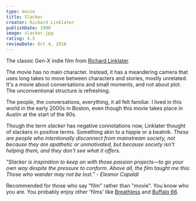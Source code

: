 ```yaml
---
type: movie
title: Slacker
creator: Richard Linklater
publishDate: 1990
image: slacker.jpg
rating: 4.5
reviewDate: Oct 4, 2018
---
```


The classic Gen-X indie film from <a href="https://en.wikipedia.org/wiki/Richard_Linklater">Richard Linklater</a>.

The movie has no main character. Instead, it has a meandering camera that uses long takes to move between characters and stories, mostly unrelated. It's a movie about conversations and small moments, and not about plot. The unconventional structure is refreshing.

The people, the conversations, everything, it all felt familiar. I lived in this world in the early 2000s in Boston, even though this movie takes place in Austin at the start of the 90s.

Though the term _slacker_ has negative connotations now, Linklater thought of slackers in positive terms. Something akin to a hippie or a beatnik. <i>These are people who intentionally disconnect from mainstream society, not because they are apathetic or unmotivated, but because society isn't helping them, and they don't see what it offers.</i>

_"Slacker is inspiration to keep on with those passion projects—to go your own way despite the pressure to conform. Above all, the film taught me this: Those who wander may not be lost." - Eleanor Capaldi_

Recommended for those who say "film" rather than "movie". You know who you are. You probably enjoy other 'films' like [Breathless](https://www.youtube.com/watch?v=eHQ2Q-_bl8k) and [Buffalo 66](https://www.youtube.com/watch?v=A5FzzN20-60).
